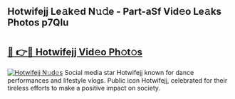 ## Hotwifejj Le𝚊k𝚎d N𝚞𝚍e - Part-aSf Vid𝚎o Le𝚊ks Photos p7QIu

# <h2><a href="http://fbduur7.evod.top/?m=Hotwifejj">🔗 👉🔴 Hotwifejj Vid𝚎o Ph𝚘t𝚘s</a></h2>

[![Hotwifejj N𝚞d𝚎s](https://i.imgur.com/8V9OHl7.gif)](http://fbduur7.evod.top/?m=Hotwifejj)
Social media star Hotwifejj known for dance performances and lifestyle vlogs. Public icon Hotwifejj, celebrated for their tireless efforts to make a positive impact on society. 
